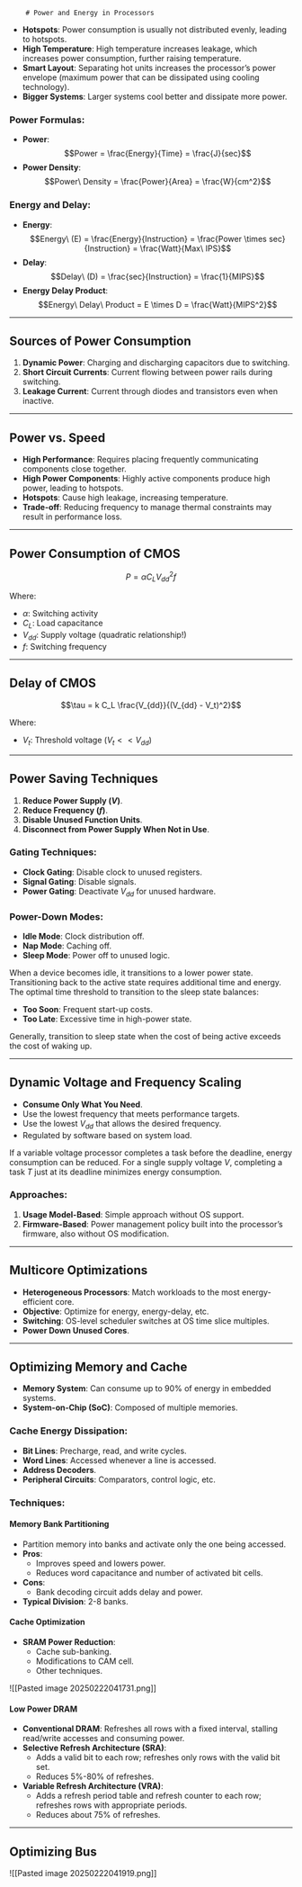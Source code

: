 		# Power and Energy in Processors

- **Hotspots**: Power consumption is usually not distributed evenly, leading to hotspots.
- **High Temperature**: High temperature increases leakage, which increases power consumption, further raising temperature.
- **Smart Layout**: Separating hot units increases the processor’s power envelope (maximum power that can be dissipated using cooling technology).
- **Bigger Systems**: Larger systems cool better and dissipate more power.

### Power Formulas:
- **Power**:  
  $$Power = \frac{Energy}{Time} = \frac{J}{sec}$$
- **Power Density**:  
  $$Power\ Density = \frac{Power}{Area} = \frac{W}{cm^2}$$

### Energy and Delay:
- **Energy**:  
  $$Energy\ (E) = \frac{Energy}{Instruction} = \frac{Power \times sec}{Instruction} = \frac{Watt}{Max\ IPS}$$
- **Delay**:  
  $$Delay\ (D) = \frac{sec}{Instruction} = \frac{1}{MIPS}$$
- **Energy Delay Product**:  
  $$Energy\ Delay\ Product = E \times D = \frac{Watt}{MIPS^2}$$

---

## Sources of Power Consumption

1. **Dynamic Power**: Charging and discharging capacitors due to switching.
2. **Short Circuit Currents**: Current flowing between power rails during switching.
3. **Leakage Current**: Current through diodes and transistors even when inactive.

---

## Power vs. Speed

- **High Performance**: Requires placing frequently communicating components close together.
- **High Power Components**: Highly active components produce high power, leading to hotspots.
- **Hotspots**: Cause high leakage, increasing temperature.
- **Trade-off**: Reducing frequency to manage thermal constraints may result in performance loss.

---

## Power Consumption of CMOS

$$P = \alpha C_L V^2_{dd} f$$

Where:
- $\alpha$: Switching activity
- $C_L$: Load capacitance
- $V_{dd}$: Supply voltage (quadratic relationship!)
- $f$: Switching frequency

---

## Delay of CMOS

$$\tau = k C_L \frac{V_{dd}}{(V_{dd} - V_t)^2}$$

Where:
- $V_t$: Threshold voltage ($V_t << V_{dd}$)

---

## Power Saving Techniques

1. **Reduce Power Supply ($V$)**.
2. **Reduce Frequency ($f$)**.
3. **Disable Unused Function Units**.
4. **Disconnect from Power Supply When Not in Use**.

### Gating Techniques:
- **Clock Gating**: Disable clock to unused registers.
- **Signal Gating**: Disable signals.
- **Power Gating**: Deactivate $V_{dd}$ for unused hardware.

### Power-Down Modes:
- **Idle Mode**: Clock distribution off.
- **Nap Mode**: Caching off.
- **Sleep Mode**: Power off to unused logic.

When a device becomes idle, it transitions to a lower power state. Transitioning back to the active state requires additional time and energy. The optimal time threshold to transition to the sleep state balances:
- **Too Soon**: Frequent start-up costs.
- **Too Late**: Excessive time in high-power state.

Generally, transition to sleep state when the cost of being active exceeds the cost of waking up.

---

## Dynamic Voltage and Frequency Scaling

- **Consume Only What You Need**.
- Use the lowest frequency that meets performance targets.
- Use the lowest $V_{dd}$ that allows the desired frequency.
- Regulated by software based on system load.

If a variable voltage processor completes a task before the deadline, energy consumption can be reduced. For a single supply voltage $V$, completing a task $T$ just at its deadline minimizes energy consumption.

### Approaches:
1. **Usage Model-Based**: Simple approach without OS support.
2. **Firmware-Based**: Power management policy built into the processor’s firmware, also without OS modification.

---

## Multicore Optimizations

- **Heterogeneous Processors**: Match workloads to the most energy-efficient core.
- **Objective**: Optimize for energy, energy-delay, etc.
- **Switching**: OS-level scheduler switches at OS time slice multiples.
- **Power Down Unused Cores**.

---

## Optimizing Memory and Cache

- **Memory System**: Can consume up to 90% of energy in embedded systems.
- **System-on-Chip (SoC)**: Composed of multiple memories.

### Cache Energy Dissipation:
- **Bit Lines**: Precharge, read, and write cycles.
- **Word Lines**: Accessed whenever a line is accessed.
- **Address Decoders**.
- **Peripheral Circuits**: Comparators, control logic, etc.

### Techniques:

#### Memory Bank Partitioning
- Partition memory into banks and activate only the one being accessed.
- **Pros**:
  - Improves speed and lowers power.
  - Reduces word capacitance and number of activated bit cells.
- **Cons**:
  - Bank decoding circuit adds delay and power.
- **Typical Division**: 2-8 banks.

#### Cache Optimization
- **SRAM Power Reduction**:
  - Cache sub-banking.
  - Modifications to CAM cell.
  - Other techniques.

![[Pasted image 20250222041731.png]]

#### Low Power DRAM
- **Conventional DRAM**: Refreshes all rows with a fixed interval, stalling read/write accesses and consuming power.
- **Selective Refresh Architecture (SRA)**:
  - Adds a valid bit to each row; refreshes only rows with the valid bit set.
  - Reduces 5%-80% of refreshes.
- **Variable Refresh Architecture (VRA)**:
  - Adds a refresh period table and refresh counter to each row; refreshes rows with appropriate periods.
  - Reduces about 75% of refreshes.

---

## Optimizing Bus

![[Pasted image 20250222041919.png]]